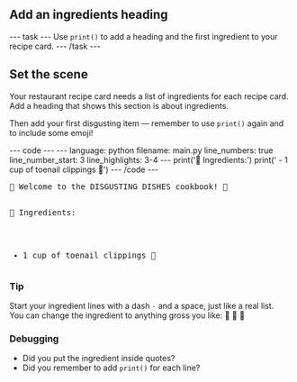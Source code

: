 <h2 class="c-project-heading--task">Add an ingredients heading</h2>
--- task ---
Use <code>print()</code> to add a heading and the first ingredient to your recipe card.
--- /task ---

<h2 class="c-project-heading--explainer">Set the scene</h2>

Your restaurant recipe card needs a list of ingredients for each recipe card.  
Add a heading that shows this section is about ingredients.

Then add your first disgusting item — remember to use <code>print()</code> again and to include some emoji!

<div class="c-project-code">
--- code ---
---
language: python
filename: main.py
line_numbers: true
line_number_start: 3
line_highlights: 3-4
---
print('🧠 Ingredients:')
print(' - 1 cup of toenail clippings 🦶')
--- /code ---
</div>

<div class="c-project-output">
<pre>🤢 Welcome to the DISGUSTING DISHES cookbook! 🤮

🧠 Ingredients:
 - 1 cup of toenail clippings 🦶</pre>
</div>

<div class="c-project-callout c-project-callout--tip">

### Tip

Start your ingredient lines with a dash <code>-</code> and a space, just like a real list.<br />
You can change the ingredient to anything gross you like: 🧠 🦴 🐌

</div>

<div class="c-project-callout c-project-callout--debug">

### Debugging

- Did you put the ingredient inside quotes?<br />
- Did you remember to add <code>print()</code> for each line?

</div>
